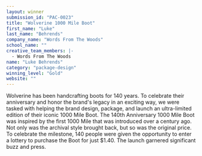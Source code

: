 ```yaml
---
layout: winner
submission_id: "PAC-0023"
title: "Wolverine 1000 Mile Boot"
first_name: "Luke"
last_name: "Behrends"
company_name: "Words From The Woods"
school_name: ""
creative_team_members: |-
  - Words From The Woods
name: "Luke Behrends"
category: "package-design"
winning_level: "Gold"
website: ""
---
```


Wolverine has been handcrafting boots for 140 years. To celebrate their anniversary and honor the brand's legacy in an exciting way, we were tasked with helping the brand design, package, and launch an ultra-limited edition of their iconic 1000 Mile Boot. The 140th Anniversary 1000 Mile Boot was inspired by the first 1000 Mile that was introduced over a century ago. Not only was the archival style brought back, but so was the original price. To celebrate the milestone, 140 people were given the opportunity to enter a lottery to purchase the Boot for just $1.40. The launch garnered significant buzz and press.
